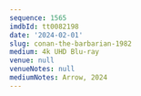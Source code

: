 ```yaml
---
sequence: 1565
imdbId: tt0082198
date: '2024-02-01'
slug: conan-the-barbarian-1982
medium: 4k UHD Blu-ray
venue: null
venueNotes: null
mediumNotes: Arrow, 2024
---
```


